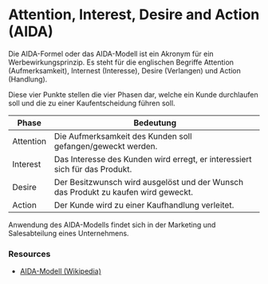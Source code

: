 # Attention, Interest, Desire and Action (AIDA)

Die AIDA-Formel oder das AIDA-Modell ist ein Akronym für ein
Werbewirkungsprinzip. Es steht für die englischen Begriffe
Attention (Aufmerksamkeit), Internest (Interesse), Desire (Verlangen) und
Action (Handlung). 

Diese vier Punkte stellen die vier Phasen dar, welche ein Kunde
durchlaufen soll und die zu einer Kaufentscheidung führen soll.

Phase | Bedeutung
--- | ---
Attention | Die Aufmerksamkeit des Kunden soll gefangen/geweckt werden.
Interest | Das Interesse des Kunden wird erregt, er interessiert sich für das Produkt.
Desire | Der Besitzwunsch wird ausgelöst und der Wunsch das Produkt zu kaufen wird geweckt.
Action | Der Kunde wird zu einer Kaufhandlung verleitet.

Anwendung des AIDA-Modells findet sich in der Marketing und Salesabteilung eines
Unternehmens.

### Resources 
*  [AIDA-Modell (Wikipedia)](https://de.wikipedia.org/wiki/AIDA-Modell)
